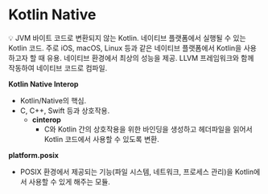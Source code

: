 # Kotlin Native

<aside>
💡 JVM 바이트 코드로 변환되지 않는 Kotlin.
네이티브 플랫폼에서 실행될 수 있는 Kotlin 코드. 
주로 iOS, macOS, Linux 등과 같은 네이티브 플랫폼에서 Kotlin을 사용하고자 할 때 유용. 
네이티브 환경에서 최상의 성능을 제공.
LLVM 프레임워크와 함께 작동하여 네이티브 코드로 컴파일.

</aside>

**Kotlin Native Interop**

- Kotlin/Native의 핵심.
- C, C++, Swift 등과 상호작용.
    - **cinterop**
        - C와 Kotlin 간의 상호작용을 위한 바인딩을 생성하고 헤더파일을 읽어서 Kotlin 코드에서 사용할 수 있도록 변환.

**platform.posix**

- POSIX 환경에서 제공되는 기능(파일 시스템, 네트워크, 프로세스 관리)을 Kotlin에서 사용할 수 있게 해주는 모듈.